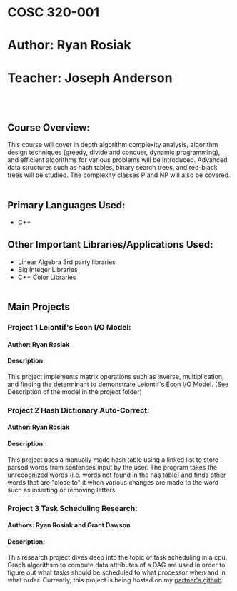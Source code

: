 # COSC 320-001
# Author: Ryan Rosiak
# Teacher: Joseph Anderson
<br /> <br />
## Course Overview:
This course will cover in depth algorithm complexity analysis, algorithm design
techniques (greedy, divide and conquer, dynamic programming), and efficient algorithms for various problems
will be introduced. Advanced data structures such as hash tables, binary search trees, and red-black trees
will be studied. The complexity classes P and NP will also be covered.
<br /> <br />
## Primary Languages Used:
* C++
## Other Important Libraries/Applications Used:
* Linear Algebra 3rd party libraries
* Big Integer Libraries
* C++ Color Libraries
<br /> <br />
## Main Projects
### Project 1 Leiontif's Econ I/O Model:
#### Author: Ryan Rosiak
#### Description:
This project implements matrix operations such as inverse, multiplication, and finding the determinant to demonstrate Leiontif's Econ I/O Model. (See Description of the model in 
the project folder)
### Project 2 Hash Dictionary Auto-Correct:
#### Author: Ryan Rosiak
#### Description:
This project uses a manually made hash table using a linked list to store parsed words from sentences input by the user. The program takes the unrecognized words (i.e. words not 
found in the has table) and finds other words that are "close to" it when various changes are made to the word such as inserting or removing letters.
### Project 3 Task Scheduling Research:
#### Authors: Ryan Rosiak and Grant Dawson
#### Description:
This research project dives deep into the topic of task scheduling in a cpu. Graph algorithsm to compute data attributes of a DAG are used in order to figure out what tasks should
be scheduled to what processor when and in what order. Currently, this project is being hosted on my [partner's github](https://github.com/dawsboss/COSC-320-Project-3).
